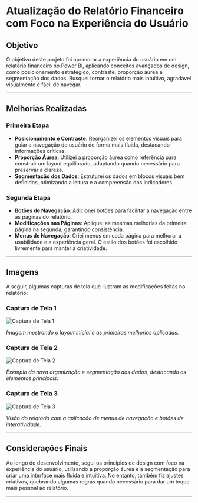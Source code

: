 # Atualização do Relatório Financeiro com Foco na Experiência do Usuário

## Objetivo

O objetivo deste projeto foi aprimorar a experiência do usuário em um relatório financeiro no Power BI, aplicando conceitos avançados de design, como posicionamento estratégico, contraste, proporção áurea e segmentação dos dados. Busquei tornar o relatório mais intuitivo, agradável visualmente e fácil de navegar.

---

## Melhorias Realizadas

### Primeira Etapa

- **Posicionamento e Contraste**: Reorganizei os elementos visuais para guiar a navegação do usuário de forma mais fluida, destacando informações críticas.
- **Proporção Áurea**: Utilizei a proporção áurea como referência para construir um layout equilibrado, adaptando quando necessário para preservar a clareza.
- **Segmentação dos Dados**: Estruturei os dados em blocos visuais bem definidos, otimizando a leitura e a compreensão dos indicadores.

### Segunda Etapa

- **Botões de Navegação**: Adicionei botões para facilitar a navegação entre as páginas do relatório.
- **Modificações nas Páginas**: Apliquei as mesmas melhorias da primeira página na segunda, garantindo consistência.
- **Menus de Navegação**: Criei menus em cada página para melhorar a usabilidade e a experiência geral. O estilo dos botões foi escolhido livremente para manter a criatividade.

---

## Imagens

A seguir, algumas capturas de tela que ilustram as modificações feitas no relatório:

### Captura de Tela 1
![Captura de Tela 1](Captura%20de%20tela%202024-09-07%20183629.png)

*Imagem mostrando o layout inicial e as primeiras melhorias aplicadas.*

### Captura de Tela 2
![Captura de Tela 2](Captura%20de%20tela%202024-09-07%20183620.png)

*Exemplo da nova organização e segmentação dos dados, destacando os elementos principais.*

### Captura de Tela 3
![Captura de Tela 3](Captura%20de%20tela%202024-09-07%20183612.png)

*Visão do relatório com a aplicação de menus de navegação e botões de interatividade.*

---

## Considerações Finais

Ao longo do desenvolvimento, segui os princípios de design com foco na experiência do usuário, utilizando a proporção áurea e a segmentação para criar uma interface mais fluida e intuitiva. No entanto, também fiz ajustes criativos, quebrando algumas regras quando necessário para dar um toque mais pessoal ao relatório.

---

